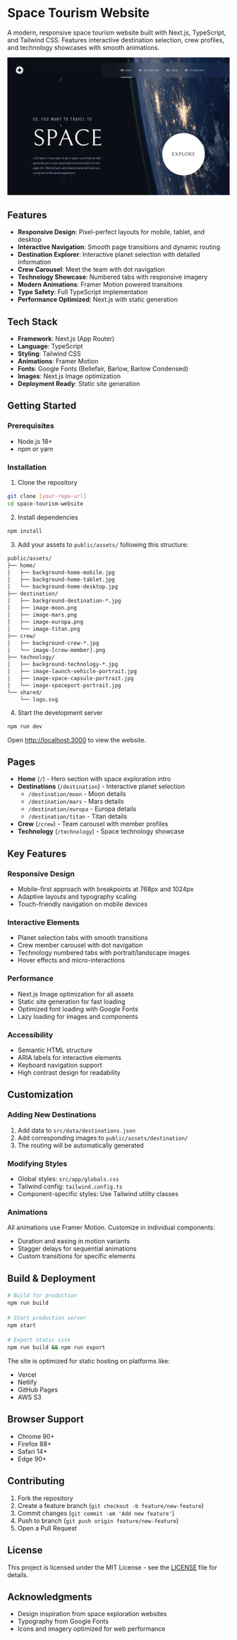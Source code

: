 # Space Tourism Website

A modern, responsive space tourism website built with Next.js, TypeScript, and Tailwind CSS. Features interactive destination selection, crew profiles, and technology showcases with smooth animations.

![Preview](public/Screenshot%202025-09-04%20at%2021.12.10.png)

## Features
- **Responsive Design**: Pixel-perfect layouts for mobile, tablet, and desktop
- **Interactive Navigation**: Smooth page transitions and dynamic routing
- **Destination Explorer**: Interactive planet selection with detailed information
- **Crew Carousel**: Meet the team with dot navigation
- **Technology Showcase**: Numbered tabs with responsive imagery
- **Modern Animations**: Framer Motion powered transitions
- **Type Safety**: Full TypeScript implementation
- **Performance Optimized**: Next.js with static generation

## Tech Stack

- **Framework**: Next.js (App Router)
- **Language**: TypeScript
- **Styling**: Tailwind CSS
- **Animations**: Framer Motion
- **Fonts**: Google Fonts (Bellefair, Barlow, Barlow Condensed)
- **Images**: Next.js Image optimization
- **Deployment Ready**: Static site generation

## Getting Started

### Prerequisites

- Node.js 18+ 
- npm or yarn

### Installation

1. Clone the repository
```bash
git clone [your-repo-url]
cd space-tourism-website
```

2. Install dependencies
```bash
npm install
```

3. Add your assets to `public/assets/` following this structure:
```
public/assets/
├── home/
│   ├── background-home-mobile.jpg
│   ├── background-home-tablet.jpg
│   └── background-home-desktop.jpg
├── destination/
│   ├── background-destination-*.jpg
│   ├── image-moon.png
│   ├── image-mars.png
│   ├── image-europa.png
│   └── image-titan.png
├── crew/
│   ├── background-crew-*.jpg
│   └── image-[crew-member].png
├── technology/
│   ├── background-technology-*.jpg
│   ├── image-launch-vehicle-portrait.jpg
│   ├── image-space-capsule-portrait.jpg
│   └── image-spaceport-portrait.jpg
└── shared/
    └── logo.svg
```

4. Start the development server
```bash
npm run dev
```

Open [http://localhost:3000](http://localhost:3000) to view the website.

## Pages

- **Home** (`/`) - Hero section with space exploration intro
- **Destinations** (`/destination`) - Interactive planet selection
  - `/destination/moon` - Moon details
  - `/destination/mars` - Mars details  
  - `/destination/europa` - Europa details
  - `/destination/titan` - Titan details
- **Crew** (`/crew`) - Team carousel with member profiles
- **Technology** (`/technology`) - Space technology showcase

## Key Features

### Responsive Design
- Mobile-first approach with breakpoints at 768px and 1024px
- Adaptive layouts and typography scaling
- Touch-friendly navigation on mobile devices

### Interactive Elements
- Planet selection tabs with smooth transitions
- Crew member carousel with dot navigation
- Technology numbered tabs with portrait/landscape images
- Hover effects and micro-interactions

### Performance
- Next.js Image optimization for all assets
- Static site generation for fast loading
- Optimized font loading with Google Fonts
- Lazy loading for images and components

### Accessibility
- Semantic HTML structure
- ARIA labels for interactive elements
- Keyboard navigation support
- High contrast design for readability

## Customization

### Adding New Destinations
1. Add data to `src/data/destinations.json`
2. Add corresponding images to `public/assets/destination/`
3. The routing will be automatically generated

### Modifying Styles
- Global styles: `src/app/globals.css`
- Tailwind config: `tailwind.config.ts`
- Component-specific styles: Use Tailwind utility classes

### Animations
All animations use Framer Motion. Customize in individual components:
- Duration and easing in motion variants
- Stagger delays for sequential animations
- Custom transitions for specific elements

## Build & Deployment

```bash
# Build for production
npm run build

# Start production server
npm start

# Export static site
npm run build && npm run export
```

The site is optimized for static hosting on platforms like:
- Vercel
- Netlify
- GitHub Pages
- AWS S3

## Browser Support

- Chrome 90+
- Firefox 88+
- Safari 14+
- Edge 90+

## Contributing

1. Fork the repository
2. Create a feature branch (`git checkout -b feature/new-feature`)
3. Commit changes (`git commit -am 'Add new feature'`)
4. Push to branch (`git push origin feature/new-feature`)
5. Open a Pull Request

## License

This project is licensed under the MIT License - see the [LICENSE](LICENSE) file for details.

## Acknowledgments

- Design inspiration from space exploration websites
- Typography from Google Fonts
- Icons and imagery optimized for web performance